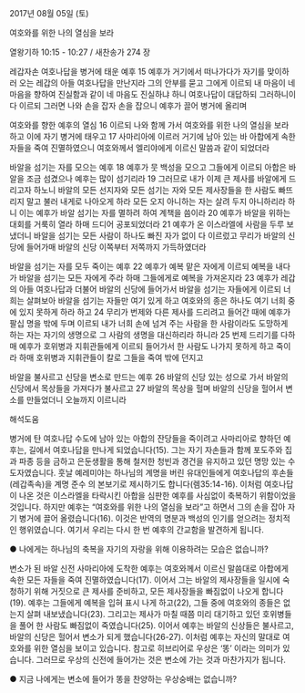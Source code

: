 2017년 08월 05일 (토)

여호와를 위한 나의 열심을 보라



열왕기하 10:15 - 10:27 / 새찬송가 274 장


레갑자손 여호나답을 병거에 태운 예후
15 예후가 거기에서 떠나가다가 자기를 맞이하러 오는 레갑의 아들 여호나답을 만난지라 그의 안부를 묻고 그에게 이르되 내 마음이 네 마음을 향하여 진실함과 같이 네 마음도 진실하냐 하니 여호나답이 대답하되 그러하니이다 이르되 그러면 나와 손을 잡자 손을 잡으니 예후가 끌어 병거에 올리며

여호와를 향한 예후의 열심
16 이르되 나와 함께 가서 여호와를 위한 나의 열심을 보라 하고 이에 자기 병거에 태우고 17 사마리아에 이르러 거기에 남아 있는 바 아합에게 속한 자들을 죽여 진멸하였으니 여호와께서 엘리야에게 이르신 말씀과 같이 되었더라

바알을 섬기는 자를 모으는 예후
18 예후가 뭇 백성을 모으고 그들에게 이르되 아합은 바알을 조금 섬겼으나 예후는 많이 섬기리라 19 그러므로 내가 이제 큰 제사를 바알에게 드리고자 하노니 바알의 모든 선지자와 모든 섬기는 자와 모든 제사장들을 한 사람도 빠뜨리지 말고 불러 내게로 나아오게 하라 모든 오지 아니하는 자는 살려 두지 아니하리라 하니 이는 예후가 바알 섬기는 자를 멸하려 하여 계책을 씀이라 20 예후가 바알을 위하는 대회를 거룩히 열라 하매 드디어 공포되었더라 21 예후가 온 이스라엘에 사람을 두루 보냈더니 바알을 섬기는 모든 사람이 하나도 빠진 자가 없이 다 이르렀고 무리가 바알의 신당에 들어가매 바알의 신당 이쪽부터 저쪽까지 가득하였더라

바알을 섬기는 자를 모두 죽이는 예후
22 예후가 예복 맡은 자에게 이르되 예복을 내다가 바알을 섬기는 모든 자에게 주라 하매 그들에게로 예복을 가져온지라 23 예후가 레갑의 아들 여호나답과 더불어 바알의 신당에 들어가서 바알을 섬기는 자들에게 이르되 너희는 살펴보아 바알을 섬기는 자들만 여기 있게 하고 여호와의 종은 하나도 여기 너희 중에 있지 못하게 하라 하고 24 무리가 번제와 다른 제사를 드리려고 들어간 때에 예후가 팔십 명을 밖에 두며 이르되 내가 너희 손에 넘겨 주는 사람을 한 사람이라도 도망하게 하는 자는 자기의 생명으로 그 사람의 생명을 대신하리라 하니라 25 번제 드리기를 다하매 예후가 호위병과 지휘관들에게 이르되 들어가서 한 사람도 나가지 못하게 하고 죽이라 하매 호위병과 지휘관들이 칼로 그들을 죽여 밖에 던지고 

바알을 불사르고 신당을 변소로 만드는 예후
26 바알의 신당 있는 성으로 가서 바알의 신당에서 목상들을 가져다가 불사르고 27 바알의 목상을 헐며 바알의 신당을 헐어서 변소를 만들었더니 오늘까지 이르니라

해석도움





병거에 탄 여호나답
수도에 남아 있는 아합의 잔당들을 죽이려고 사마리아로 향하던 예후는, 길에서 여호나답을 만나게 되었습니다(15). 그는 자기 자손들과 함께 포도주와 집과 파종 등을 금하고 은둔생활을 통해 철저한 청빈과 경건을 유지하고 있던 명망 있는 수도자였습니다. 훗날 예레미야는 하나님의 계명을 버린 유대인들에게 여호나답의 후손들(레갑족속)을 계명 준수
의 본보기로 제시하기도 합니다(렘35:14-16). 이처럼 여호나답이 나온 것은 이스라엘을 타락시킨 아합을 심판한 예후를 사심없이 축복하기 위함이었을 것입니다. 하지만 예후는 “여호와를 위한 나의 열심을 보라”고 하면서 그의 손을 잡아 자기 병거에 끌어 올렸습니다(16). 이것은 반역의 명분과 백성의 인기를 얻으려는 정치적인 행위였습니다. 여기서 우리는 다시 한 번 예후의 간교함을 발견하게 됩니다.

● 나에게는 하나님의 축복을 자기의 자랑을 위해 이용하려는 모습은 없습니까?

변소가 된 바알 신전
사마리아에 도착한 예후는 여호와께서 이르신 말씀대로 아합에게 속한 모든 자들을 죽여 진멸하였습니다(17). 이어서 그는 바알의 제사장들을 일시에 숙청하기 위해 거짓으로 큰 제사를 준비하고, 모든 제사장들을 빠짐없이 나오게 합니다(19). 예후는 그들에게 예복을 입혀 표시 나게 하고(22), 그들 중에 여호와의 종들은 없는지 살펴 내보냈습니다(23). 그리고는 제사가 마칠 때쯤 미리 대기하고 있던 호위병들을 풀어 한 사람도 빠짐없이 죽였습니다(25). 이어서 예후는 바알의 신상들은 불사르고, 바알의 신당은 헐어서 변소가 되게 했습니다(26-27). 이처럼 예후는 자신의 말대로 여호와를 위한 열심을 보이고 있습니다. 참고로 히브리어로 우상은 ‘똥’ 이라는 의미가 있습니다. 그러므로 우상의 신전에 들어가는 것은 변소에 가는 것과 마찬가지가 됩니다.

● 지금 나에게는 변소에 들어가 똥을 찬양하는 우상숭배는 없습니까?